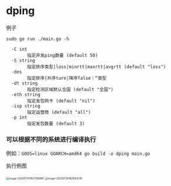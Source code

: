 # dping

例子

```
sudo go run ./main.go -h

  -C int
    	指定并发ping数量 (default 50)
  -S string
    	指定排序类型|loss|minrtt|maxrtt|avgrtt (default "loss")
  -des
    	指定排序|升序ture|降序false｜“类型
  -dt string
    	指定检测区域默认全国 (default "全国")
  -eth string
    	指定发包网卡 (default "nil")
  -isp string
    	指定运营商 (default "all")
  -p int
    	指定发包数量 (default 3)
```

### 可以根据不同的系统进行编译执行

例如：`GOOS=linux GOARCH=amd64 go build -o dping main.go`

执行例图

<img src="/Users/h/Library/Application Support/typora-user-images/image-20250730162758499.png" alt="image-20250730162758499" style="zoom:50%;" />

<img src="/Users/h/Library/Application Support/typora-user-images/image-20250730162843216.png" alt="image-20250730162843216" style="zoom:50%;" />
